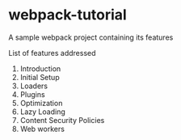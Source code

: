 # webpack-tutorial
A sample webpack project containing its features

List of features addressed
1. Introduction
2. Initial Setup
3. Loaders
4. Plugins
5. Optimization
6. Lazy Loading
7. Content Security Policies
8. Web workers
